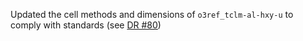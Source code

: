 Updated the cell methods and dimensions of `o3ref_tclm-al-hxy-u` to comply with standards (see [DR #80](https://github.com/CMIP-Data-Request/Harmonised-Public-Consultation/issues/80))

